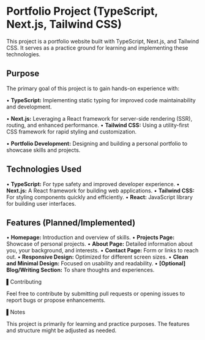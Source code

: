 # Portfolio Project (TypeScript, Next.js, Tailwind CSS)

This project is a portfolio website built with TypeScript, Next.js, and Tailwind CSS. It serves as a practice ground for learning and implementing these technologies.

## Purpose

The primary goal of this project is to gain hands-on experience with:

•   **TypeScript:**  Implementing static typing for improved code maintainability and development.

•   **Next.js:**  Leveraging a React framework for server-side rendering (SSR), routing, and enhanced performance.
•   **Tailwind CSS:**  Using a utility-first CSS framework for rapid styling and customization.

•   **Portfolio Development:**  Designing and building a personal portfolio to showcase skills and projects.

## Technologies Used

•   **TypeScript:**  For type safety and improved developer experience.
•   **Next.js:** A React framework for building web applications.
•   **Tailwind CSS:**  For styling components quickly and efficiently.
•   **React:** JavaScript library for building user interfaces.

## Features (Planned/Implemented)

•   **Homepage:** Introduction and overview of skills.
•   **Projects Page:** Showcase of personal projects.
•   **About Page:** Detailed information about you, your background, and interests.
•   **Contact Page:** Form or links to reach out.
•   **Responsive Design:** Optimized for different screen sizes.
•   **Clean and Minimal Design:** Focused on usability and readability.
•   **[Optional] Blog/Writing Section:** To share thoughts and experiences.


▌Contributing

Feel free to contribute by submitting pull requests or opening issues to report bugs or propose enhancements.

▌Notes

This project is primarily for learning and practice purposes.  The features and structure might be adjusted as needed.

